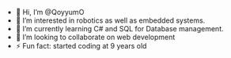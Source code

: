 - 👋 Hi, I’m @QoyyumO
- 👀 I’m interested in robotics as well as embedded systems.
- 🌱 I’m currently learning C# and SQL for Database management.
- 💞️ I’m looking to collaborate on web development
- ⚡ Fun fact: started coding at 9 years old

<!---
QoyyumO/QoyyumO is a ✨ special ✨ repository because its `README.md` (this file) appears on your GitHub profile.
You can click the Preview link to take a look at your changes.
--->
